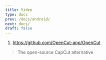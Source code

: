 ```yaml
---
title: Video
type: docs
prev: /docs/android/
next: docs/
draft: false
---
```



1. https://github.com/OpenCut-app/OpenCut

>  The open-source CapCut alternative   